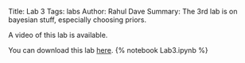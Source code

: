 Title: Lab 3
Tags: labs
Author: Rahul Dave
Summary: The 3rd lab is on bayesian stuff, especially choosing priors.


A video of this lab is  available.

You can download this lab [here]({filename}/../../notebooks/Lab3.ipynb).
{% notebook Lab3.ipynb %}